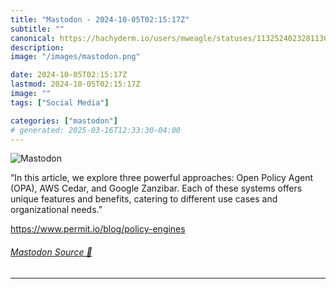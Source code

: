 ```yaml
---
title: "Mastodon - 2024-10-05T02:15:17Z"
subtitle: ""
canonical: https://hachyderm.io/users/mweagle/statuses/113252402328113010
description:
image: "/images/mastodon.png"

date: 2024-10-05T02:15:17Z
lastmod: 2024-10-05T02:15:17Z
image: ""
tags: ["Social Media"]

categories: ["mastodon"]
# generated: 2025-03-16T12:33:30-04:00
---
```

![Mastodon](/images/mastodon.png)

<p>“In this article, we explore three powerful approaches: Open Policy Agent (OPA), AWS Cedar, and Google Zanzibar. Each of these systems offers unique features and benefits, catering to different use cases and organizational needs.”</p><p><a href="https://www.permit.io/blog/policy-engines" target="_blank" rel="nofollow noopener noreferrer" translate="no"><span class="invisible">https://www.</span><span class="">permit.io/blog/policy-engines</span><span class="invisible"></span></a></p>


###### [Mastodon Source 🐘](https://hachyderm.io/@mweagle/113252402328113010)

___
